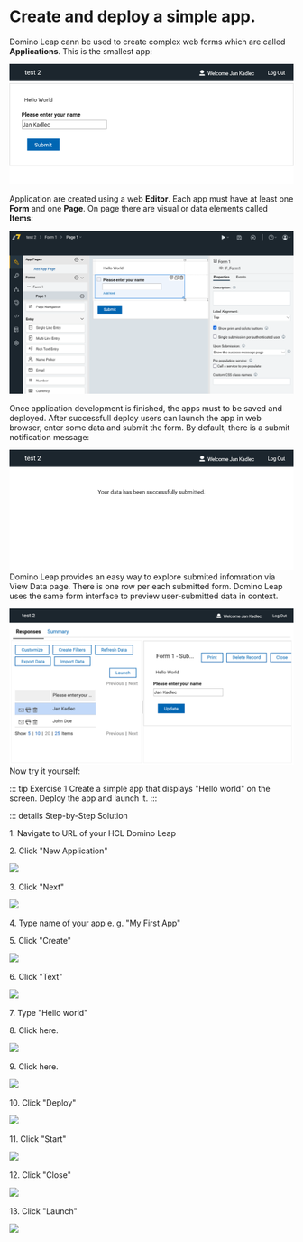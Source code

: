 # Create and deploy a simple app.

Domino Leap cann be used to create complex web forms which are called **Applications**. This is the smallest app:

![](./form.png)

Application are created using a web **Editor**. Each app must have at least one **Form** and one **Page**. On page there are visual or data elements called **Items**:

![](./editing.png)

Once application development is finished, the apps must to be saved and deployed. After successfull deploy users can launch the app in web browser, enter some data and submit the form. By default, there is a submit notification message:

![](./data_sent.png)
Domino Leap provides an easy way to explore submited infomration via View Data page. There is one row per each submitted form. Domino Leap uses the same form interface to preview user-submitted data in context. 

![](./data_view.png)
Now try it yourself:

::: tip Exercise 1
Create a simple app that displays "Hello world" on the screen. Deploy the app and launch it.
:::

::: details Step-by-Step Solution

1\. Navigate to URL of your HCL Domino Leap

2\. Click "New Application"

![](https://ajeuwbhvhr.cloudimg.io/colony-recorder.s3.amazonaws.com/files/2024-02-17/c9b3b07b-01b1-4607-a396-43d9490de6ea/ascreenshot.jpeg?tl_px=237,0&br_px=1312,600&force_format=png&wat_scale=95&wat=1&wat_opacity=0.7&wat_gravity=northwest&wat_url=https://colony-recorder.s3.us-west-1.amazonaws.com/images/watermarks/FB923C_standard.png&wat_pad=502,68)

3\. Click "Next"

![](https://ajeuwbhvhr.cloudimg.io/colony-recorder.s3.amazonaws.com/files/2024-02-17/c8a8cb44-30fd-4c2a-95f7-19023746f90c/ascreenshot.jpeg?tl_px=1218,667&br_px=2293,1268&force_format=png&wat_scale=95&wat=1&wat_opacity=0.7&wat_gravity=northwest&wat_url=https://colony-recorder.s3.us-west-1.amazonaws.com/images/watermarks/FB923C_standard.png&wat_pad=502,265)

4\. Type name of your app e. g. "My First App"

5\. Click "Create"

![](https://ajeuwbhvhr.cloudimg.io/colony-recorder.s3.amazonaws.com/files/2024-02-17/f580f8f1-8970-42f3-a52c-3ddaee2b627f/ascreenshot.jpeg?tl_px=1194,630&br_px=2269,1231&force_format=png&wat_scale=95&wat=1&wat_opacity=0.7&wat_gravity=northwest&wat_url=https://colony-recorder.s3.us-west-1.amazonaws.com/images/watermarks/FB923C_standard.png&wat_pad=502,265)

6\. Click "Text"

![](https://ajeuwbhvhr.cloudimg.io/colony-recorder.s3.amazonaws.com/files/2024-02-17/b770f615-7e8f-4e6e-b1f0-01cc346030ee/ascreenshot.jpeg?tl_px=0,402&br_px=1075,1003&force_format=png&wat_scale=95&wat=1&wat_opacity=0.7&wat_gravity=northwest&wat_url=https://colony-recorder.s3.us-west-1.amazonaws.com/images/watermarks/FB923C_standard.png&wat_pad=132,265)

7\. Type "Hello world"

8\. Click here.

![](https://ajeuwbhvhr.cloudimg.io/colony-recorder.s3.amazonaws.com/files/2024-02-17/61004f5a-9e80-4c3d-8a5f-f5aa8a273780/ascreenshot.jpeg?tl_px=1485,0&br_px=2560,600&force_format=png&wat_scale=95&wat=1&wat_opacity=0.7&wat_gravity=northwest&wat_url=https://colony-recorder.s3.us-west-1.amazonaws.com/images/watermarks/FB923C_standard.png&wat_pad=800,-7)

9\. Click here.

![](https://ajeuwbhvhr.cloudimg.io/colony-recorder.s3.amazonaws.com/files/2024-02-17/d4015305-ab42-4354-aff3-e5e42bdb09c3/ascreenshot.jpeg?tl_px=1485,0&br_px=2560,600&force_format=png&wat_scale=95&wat=1&wat_opacity=0.7&wat_gravity=northwest&wat_url=https://colony-recorder.s3.us-west-1.amazonaws.com/images/watermarks/FB923C_standard.png&wat_pad=857,-9)

10\. Click "Deploy"

![](https://ajeuwbhvhr.cloudimg.io/colony-recorder.s3.amazonaws.com/files/2024-02-17/5c0e7f65-d109-4cdd-95f8-a6213b14a309/ascreenshot.jpeg?tl_px=313,0&br_px=1388,600&force_format=png&wat_scale=95&wat=1&wat_opacity=0.7&wat_gravity=northwest&wat_url=https://colony-recorder.s3.us-west-1.amazonaws.com/images/watermarks/FB923C_standard.png&wat_pad=502,253)

11\. Click "Start"

![](https://ajeuwbhvhr.cloudimg.io/colony-recorder.s3.amazonaws.com/files/2024-02-17/0acc851a-501c-4cfe-b779-0451e7795d83/ascreenshot.jpeg?tl_px=782,400&br_px=1857,1001&force_format=png&wat_scale=95&wat=1&wat_opacity=0.7&wat_gravity=northwest&wat_url=https://colony-recorder.s3.us-west-1.amazonaws.com/images/watermarks/FB923C_standard.png&wat_pad=502,265)

12\. Click "Close"

![](https://ajeuwbhvhr.cloudimg.io/colony-recorder.s3.amazonaws.com/files/2024-02-17/f9a47fdf-c71d-42fb-9f5e-e26b0f42852d/ascreenshot.jpeg?tl_px=997,572&br_px=2072,1173&force_format=png&wat_scale=95&wat=1&wat_opacity=0.7&wat_gravity=northwest&wat_url=https://colony-recorder.s3.us-west-1.amazonaws.com/images/watermarks/FB923C_standard.png&wat_pad=502,265)

13\. Click "Launch"

![](https://ajeuwbhvhr.cloudimg.io/colony-recorder.s3.amazonaws.com/files/2024-02-17/8a444f9a-f426-48bc-946f-4e7150f79a33/ascreenshot.jpeg?tl_px=488,0&br_px=1563,600&force_format=png&wat_scale=95&wat=1&wat_opacity=0.7&wat_gravity=northwest&wat_url=https://colony-recorder.s3.us-west-1.amazonaws.com/images/watermarks/FB923C_standard.png&wat_pad=502,261)



